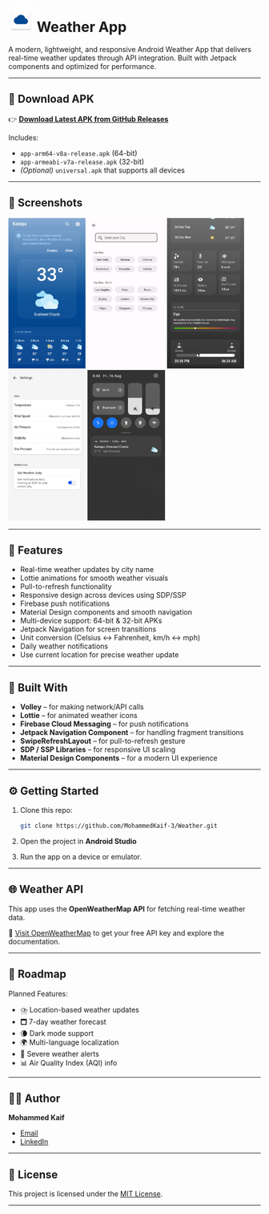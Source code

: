 # <img src="https://github.com/MohammedKaif-3/Weather/blob/main/app/src/main/res/mipmap-hdpi/ic_launcher.webp" height='50' /> Weather App

A modern, lightweight, and responsive Android Weather App that delivers real-time weather updates through API integration. Built with Jetpack components and optimized for performance.

---

## 📲 Download APK

👉 **[Download Latest APK from GitHub Releases](https://github.com/MohammedKaif-3/Weather/releases/download/v1.0.0/weather.apk)**

Includes:

* `app-arm64-v8a-release.apk` (64-bit)
* `app-armeabi-v7a-release.apk` (32-bit)
* *(Optional)* `universal.apk` that supports all devices

---

## 📸 Screenshots
<div>
  <img src="screenshots/weather_1.jpg" alt="Img" height="300" />
  <img src="screenshots/weather_3.jpg" alt="Img" height="300" />
  <img src="screenshots/weather_6.jpg" alt="Img" height="300" />
  <img src="screenshots/weather_4.jpg" alt="Img" height="300" />
  <img src="screenshots/weather_5.jpg" alt="Img" height="300" />
</div>


---

## 🌟 Features

* Real-time weather updates by city name
* Lottie animations for smooth weather visuals
* Pull-to-refresh functionality
* Responsive design across devices using SDP/SSP
* Firebase push notifications
* Material Design components and smooth navigation
* Multi-device support: 64-bit & 32-bit APKs
* Jetpack Navigation for screen transitions
* Unit conversion (Celsius ↔ Fahrenheit, km/h ↔ mph)
* Daily weather notifications
* Use current location for precise weather update

---

## 🧰 Built With

* **Volley** – for making network/API calls
* **Lottie** – for animated weather icons
* **Firebase Cloud Messaging** – for push notifications
* **Jetpack Navigation Component** – for handling fragment transitions
* **SwipeRefreshLayout** – for pull-to-refresh gesture
* **SDP / SSP Libraries** – for responsive UI scaling
* **Material Design Components** – for a modern UI experience

---

## ⚙️ Getting Started

1. Clone this repo:

   ```bash
   git clone https://github.com/MohammedKaif-3/Weather.git
   ```

2. Open the project in **Android Studio**

3. Run the app on a device or emulator.

---

## 🌐 Weather API

This app uses the **OpenWeatherMap API** for fetching real-time weather data.

🔗 [Visit OpenWeatherMap](https://openweathermap.org/api) to get your free API key and explore the documentation.

---

## 🚳️ Roadmap

Planned Features:

* ⛈️ Location-based weather updates
* 🗖️ 7-day weather forecast
* 🌘 Dark mode support
* 🌍 Multi-language localization
* 🚨 Severe weather alerts
* 📊 Air Quality Index (AQI) info

---

## 👨‍💻 Author

 **Mohammed Kaif**
* [Email](mailto:mohammedzaif61@gmail.com)
* [LinkedIn](https://www.linkedin.com/in/mohammedkaif003/)

---

## 📄 License

This project is licensed under the [MIT License](LICENSE).

---
